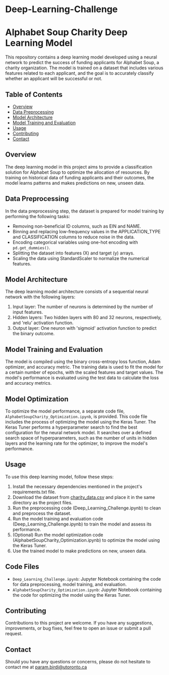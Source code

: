 # Deep-Learning-Challenge

# Alphabet Soup Charity Deep Learning Model

This repository contains a deep learning model developed using a neural network to predict the success of funding applicants for Alphabet Soup, a charity organization. The model is trained on a dataset that includes various features related to each applicant, and the goal is to accurately classify whether an applicant will be successful or not.

## Table of Contents

- [Overview](#overview)
- [Data Preprocessing](#data-preprocessing)
- [Model Architecture](#model-architecture)
- [Model Training and Evaluation](#model-training-and-evaluation)
- [Usage](#usage)
- [Contributing](#contributing)
- [Contact](#contact)

## Overview

The deep learning model in this project aims to provide a classification solution for Alphabet Soup to optimize the allocation of resources. By training on historical data of funding applicants and their outcomes, the model learns patterns and makes predictions on new, unseen data.

## Data Preprocessing

In the data preprocessing step, the dataset is prepared for model training by performing the following tasks:
- Removing non-beneficial ID columns, such as EIN and NAME.
- Binning and replacing low-frequency values in the APPLICATION_TYPE and CLASSIFICATION columns to reduce noise in the data.
- Encoding categorical variables using one-hot encoding with `pd.get_dummies()`.
- Splitting the dataset into features (X) and target (y) arrays.
- Scaling the data using StandardScaler to normalize the numerical features.

## Model Architecture

The deep learning model architecture consists of a sequential neural network with the following layers:
1. Input layer: The number of neurons is determined by the number of input features.
2. Hidden layers: Two hidden layers with 80 and 32 neurons, respectively, and 'relu' activation function.
3. Output layer: One neuron with 'sigmoid' activation function to predict the binary outcome.

## Model Training and Evaluation

The model is compiled using the binary cross-entropy loss function, Adam optimizer, and accuracy metric. The training data is used to fit the model for a certain number of epochs, with the scaled features and target values. The model's performance is evaluated using the test data to calculate the loss and accuracy metrics.

## Model Optimization

To optimize the model performance, a separate code file, `AlphabetSoupCharity_Optimization.ipynb`, is provided. This code file includes the process of optimizing the model using the Keras Tuner. The Keras Tuner performs a hyperparameter search to find the best configuration for the neural network model. It searches over a defined search space of hyperparameters, such as the number of units in hidden layers and the learning rate for the optimizer, to improve the model's performance.

## Usage

To use this deep learning model, follow these steps:
1. Install the necessary dependencies mentioned in the project's requirements.txt file.
2. Download the dataset from [charity_data.csv](https://static.bc-edx.com/data/dl-1-2/m21/lms/starter/charity_data.csv) and place it in the same directory as the project files.
3. Run the preprocessing code (Deep_Learning_Challenge.ipynb) to clean and preprocess the dataset.
4. Run the model training and evaluation code (Deep_Learning_Challenge.ipynb) to train the model and assess its performance.
5. (Optional) Run the model optimization code (AlphabetSoupCharity_Optimization.ipynb) to optimize the model using the Keras Tuner.
6. Use the trained model to make predictions on new, unseen data.

## Code Files

- `Deep_Learning_Challenge.ipynb`: Jupyter Notebook containing the code for data preprocessing, model training, and evaluation.
- `AlphabetSoupCharity_Optimization.ipynb`: Jupyter Notebook containing the code for optimizing the model using the Keras Tuner.

## Contributing

Contributions to this project are welcome. If you have any suggestions, improvements, or bug fixes, feel free to open an issue or submit a pull request.

## Contact

Should you have any questions or concerns, please do not hesitate to contact me at param.birdi@utoronto.ca
